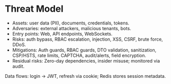 # Threat Model

- Assets: user data (PII), documents, credentials, tokens.
- Adversaries: external attackers, malicious tenants, bots.
- Entry points: Web, API endpoints, WebSockets.
- Risks: auth bypass, RBAC escalation, injection, XSS, CSRF, brute force, DDoS.
- Mitigations: Auth guards, RBAC guards, DTO validation, sanitization, CSP/HSTS, rate limits, CAPTCHA, audit/alerts, field encryption.
- Residual risks: Zero-day dependencies, insider misuse; monitored via audit.

Data flows: login → JWT, refresh via cookie; Redis stores session metadata.

